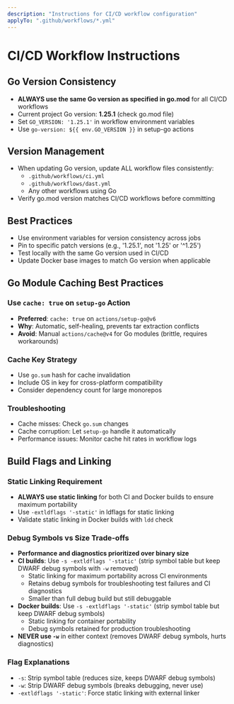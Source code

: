 ```yaml
---
description: "Instructions for CI/CD workflow configuration"
applyTo: ".github/workflows/*.yml"
---
```

# CI/CD Workflow Instructions

## Go Version Consistency
- **ALWAYS use the same Go version as specified in go.mod** for all CI/CD workflows
- Current project Go version: **1.25.1** (check go.mod file)
- Set `GO_VERSION: '1.25.1'` in workflow environment variables
- Use `go-version: ${{ env.GO_VERSION }}` in setup-go actions

## Version Management
- When updating Go version, update ALL workflow files consistently:
  - `.github/workflows/ci.yml`
  - `.github/workflows/dast.yml`  
  - Any other workflows using Go
- Verify go.mod version matches CI/CD workflows before committing

## Best Practices
- Use environment variables for version consistency across jobs
- Pin to specific patch versions (e.g., '1.25.1', not '1.25' or '^1.25')
- Test locally with the same Go version used in CI/CD
- Update Docker base images to match Go version when applicable

## Go Module Caching Best Practices

### Use `cache: true` on `setup-go` Action
- **Preferred**: `cache: true` on `actions/setup-go@v6`
- **Why**: Automatic, self-healing, prevents tar extraction conflicts
- **Avoid**: Manual `actions/cache@v4` for Go modules (brittle, requires workarounds)

### Cache Key Strategy
- Use `go.sum` hash for cache invalidation
- Include OS in key for cross-platform compatibility
- Consider dependency count for large monorepos

### Troubleshooting
- Cache misses: Check `go.sum` changes
- Cache corruption: Let `setup-go` handle it automatically
- Performance issues: Monitor cache hit rates in workflow logs

## Build Flags and Linking

### Static Linking Requirement
- **ALWAYS use static linking** for both CI and Docker builds to ensure maximum portability
- Use `-extldflags '-static'` in ldflags for static linking
- Validate static linking in Docker builds with `ldd` check

### Debug Symbols vs Size Trade-offs
- **Performance and diagnostics prioritized over binary size**
- **CI builds**: Use `-s -extldflags '-static'` (strip symbol table but keep DWARF debug symbols with `-w` removed)
  - Static linking for maximum portability across CI environments
  - Retains debug symbols for troubleshooting test failures and CI diagnostics
  - Smaller than full debug build but still debuggable
- **Docker builds**: Use `-s -extldflags '-static'` (strip symbol table but keep DWARF debug symbols)
  - Static linking for container portability
  - Debug symbols retained for production troubleshooting
- **NEVER use `-w`** in either context (removes DWARF debug symbols, hurts diagnostics)

### Flag Explanations
- `-s`: Strip symbol table (reduces size, keeps DWARF debug symbols)
- `-w`: Strip DWARF debug symbols (breaks debugging, never use)
- `-extldflags '-static'`: Force static linking with external linker
